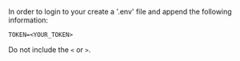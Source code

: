 In order to login to your create a '.env' file and append the following information:
```
TOKEN=<YOUR_TOKEN>
```
Do not include the `<` or `>`.
